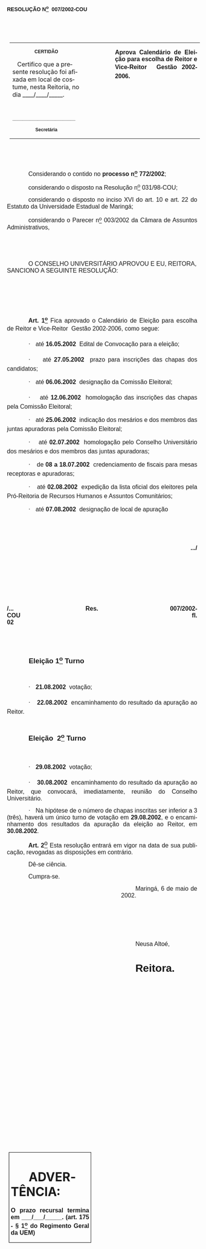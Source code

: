 <body lang=PT-BR style='tab-interval:35.45pt'>

<div class=Section1>

<p class=MsoTitle><b style='mso-bidi-font-weight:normal'><span
style='font-family:Arial;mso-bidi-font-family:"Times New Roman"'><![if !supportEmptyParas]>&nbsp;<![endif]><o:p></o:p></span></b></p>

<p class=MsoTitle><b style='mso-bidi-font-weight:normal'><span
style='font-family:Arial;mso-bidi-font-family:"Times New Roman"'>RESOLUÇÃO N<u><sup>o</sup></u><span
style="mso-spacerun: yes">  </span>007/2002-COU<o:p></o:p></span></b></p>

<p class=MsoNormal><span style='font-size:12.0pt;mso-bidi-font-size:10.0pt;
font-family:Arial;mso-bidi-font-family:"Times New Roman"'><![if !supportEmptyParas]>&nbsp;<![endif]><o:p></o:p></span></p>

<p class=MsoNormal><span style='font-size:12.0pt;mso-bidi-font-size:10.0pt;
font-family:Arial;mso-bidi-font-family:"Times New Roman"'><![if !supportEmptyParas]>&nbsp;<![endif]><o:p></o:p></span></p>

<table border=0 cellspacing=0 cellpadding=0 style='margin-left:5.4pt;
 border-collapse:collapse;mso-padding-alt:0cm 5.4pt 0cm 5.4pt'>
 <tr>
  <td width=189 valign=top style='width:5.0cm;padding:0cm 5.4pt 0cm 5.4pt'>
  <p class=MsoNormal align=center style='text-align:center'><b
  style='mso-bidi-font-weight:normal'><span style='font-size:9.0pt;mso-bidi-font-size:
  10.0pt;font-family:Arial;mso-bidi-font-family:"Times New Roman"'>CERTIDÃO<o:p></o:p></span></b></p>
  <p class=MsoBodyText2><span style="mso-spacerun: yes">   </span>Certifico que
  a presente resolução foi afixada em local de costume, nesta Reitoria, no dia
  ____/____/_____.</p>
  <p class=MsoNormal style='text-align:justify'><b style='mso-bidi-font-weight:
  normal'><span style='font-size:9.0pt;mso-bidi-font-size:10.0pt;font-family:
  Arial;mso-bidi-font-family:"Times New Roman"'><![if !supportEmptyParas]>&nbsp;<![endif]><o:p></o:p></span></b></p>
  <p class=MsoNormal style='text-align:justify'><b style='mso-bidi-font-weight:
  normal'><span style='font-size:9.0pt;mso-bidi-font-size:10.0pt;font-family:
  Arial;mso-bidi-font-family:"Times New Roman"'>_________________________<o:p></o:p></span></b></p>
  <p class=MsoNormal align=center style='text-align:center'><b
  style='mso-bidi-font-weight:normal'><span style='font-size:9.0pt;mso-bidi-font-size:
  10.0pt;font-family:Arial;mso-bidi-font-family:"Times New Roman"'>Secretária</span></b><b
  style='mso-bidi-font-weight:normal'><span style='font-size:12.0pt;mso-bidi-font-size:
  10.0pt;font-family:Arial;mso-bidi-font-family:"Times New Roman"'><o:p></o:p></span></b></p>
  </td>
  <td width=104 valign=top style='width:78.0pt;padding:0cm 5.4pt 0cm 5.4pt'>
  <p class=MsoNormal><![if !supportEmptyParas]>&nbsp;<![endif]><span
  style='font-size:12.0pt;mso-bidi-font-size:10.0pt;font-family:Arial;
  mso-bidi-font-family:"Times New Roman"'><o:p></o:p></span></p>
  </td>
  <td width=331 valign=top style='width:248.05pt;padding:0cm 5.4pt 0cm 5.4pt'>
  <p class=MsoNormal style='text-align:justify'><b style='mso-bidi-font-weight:
  normal'><span style='font-size:12.0pt;mso-bidi-font-size:10.0pt;font-family:
  Arial;mso-bidi-font-family:"Times New Roman"'>Aprova Calendário de Eleição
  para escolha de Reitor e Vice-Reitor  Gestão 2002-2006.</span></b><span
  style='font-size:12.0pt;mso-bidi-font-size:10.0pt;font-family:Arial;
  mso-bidi-font-family:"Times New Roman"'><o:p></o:p></span></p>
  </td>
 </tr>
</table>

<p class=MsoNormal style='text-align:justify'><span style='font-size:12.0pt;
mso-bidi-font-size:10.0pt;font-family:Arial;mso-bidi-font-family:"Times New Roman"'><![if !supportEmptyParas]>&nbsp;<![endif]><o:p></o:p></span></p>

<p class=MsoNormal style='text-align:justify'><span style='font-size:12.0pt;
mso-bidi-font-size:10.0pt;font-family:Arial;mso-bidi-font-family:"Times New Roman"'><![if !supportEmptyParas]>&nbsp;<![endif]><o:p></o:p></span></p>

<p class=MsoNormal style='text-align:justify;text-indent:42.55pt'><span
style='font-size:12.0pt;mso-bidi-font-size:10.0pt;font-family:Arial;mso-bidi-font-family:
"Times New Roman"'>Considerando o contido no <b>processo n<u><sup>o</sup></u>
772/2002</b>;<o:p></o:p></span></p>

<p class=MsoNormal style='text-align:justify;text-indent:42.55pt'><span
style='font-size:12.0pt;mso-bidi-font-size:10.0pt;font-family:Arial;mso-bidi-font-family:
"Times New Roman"'>considerando o disposto na Resolução n<u><sup>o</sup></u>
031/98-COU;<o:p></o:p></span></p>

<p class=MsoNormal style='text-align:justify;text-indent:42.55pt'><span
style='font-size:12.0pt;mso-bidi-font-size:10.0pt;font-family:Arial;mso-bidi-font-family:
"Times New Roman"'>considerando o disposto no inciso XVI do art. 10 e art. 22
do Estatuto da Universidade Estadual de Maringá;<o:p></o:p></span></p>

<p class=MsoNormal style='text-align:justify;text-indent:42.55pt'><span
style='font-size:12.0pt;mso-bidi-font-size:10.0pt;font-family:Arial;mso-bidi-font-family:
"Times New Roman"'>considerando o Parecer n<u><sup>o</sup></u> 003/2002 da
Câmara de Assuntos Administrativos,<o:p></o:p></span></p>

<p class=MsoNormal style='text-align:justify'><span style='font-size:12.0pt;
mso-bidi-font-size:10.0pt;font-family:Arial;mso-bidi-font-family:"Times New Roman"'><![if !supportEmptyParas]>&nbsp;<![endif]><o:p></o:p></span></p>

<p class=MsoNormal style='text-align:justify'><span style='font-size:12.0pt;
mso-bidi-font-size:10.0pt;font-family:Arial;mso-bidi-font-family:"Times New Roman"'><![if !supportEmptyParas]>&nbsp;<![endif]><o:p></o:p></span></p>

<p class=MsoBodyTextIndent2 style='text-indent:42.55pt'><span style='font-size:
12.0pt;mso-bidi-font-size:10.0pt;font-family:Arial;mso-bidi-font-family:"Times New Roman"'>O
CONSELHO UNIVERSITÁRIO APROVOU E EU, REITORA, SANCIONO A SEGUINTE RESOLUÇÃO:<o:p></o:p></span></p>

<p class=MsoNormal><span style='font-size:12.0pt;mso-bidi-font-size:10.0pt;
font-family:Arial;mso-bidi-font-family:"Times New Roman"'><![if !supportEmptyParas]>&nbsp;<![endif]><o:p></o:p></span></p>

<p class=MsoNormal><span style='font-size:12.0pt;mso-bidi-font-size:10.0pt;
font-family:Arial;mso-bidi-font-family:"Times New Roman"'><![if !supportEmptyParas]>&nbsp;<![endif]><o:p></o:p></span></p>

<p class=MsoNormal><span style='font-size:12.0pt;mso-bidi-font-size:10.0pt;
font-family:Arial;mso-bidi-font-family:"Times New Roman"'><![if !supportEmptyParas]>&nbsp;<![endif]><o:p></o:p></span></p>

<p class=MsoNormal style='text-align:justify;text-indent:42.55pt'><b
style='mso-bidi-font-weight:normal'><span style='font-size:12.0pt;mso-bidi-font-size:
10.0pt;font-family:Arial;mso-bidi-font-family:"Times New Roman"'>Art. 1<u><sup>o</sup></u></span></b><span
style='font-size:12.0pt;mso-bidi-font-size:10.0pt;font-family:Arial;mso-bidi-font-family:
"Times New Roman"'> Fica aprovado o Calendário de Eleição para escolha de
Reitor e Vice-Reitor  Gestão 2002-2006, como segue:<o:p></o:p></span></p>

<p class=MsoNormal style='margin-left:0cm;text-align:justify;text-indent:42.55pt;
mso-list:l1 level1 lfo10;tab-stops:list 2.0cm'><![if !supportLists]><span
style='font-size:12.0pt;mso-bidi-font-size:10.0pt;font-family:Symbol'>·<span
style='font:7.0pt "Times New Roman"'>&nbsp;&nbsp;&nbsp;&nbsp;&nbsp; </span></span><![endif]><span
style='font-size:12.0pt;mso-bidi-font-size:10.0pt;font-family:Arial;mso-bidi-font-family:
"Times New Roman"'>até <b>16.05.2002</b>  Edital de Convocação para a eleição;<o:p></o:p></span></p>

<p class=MsoNormal style='margin-left:0cm;text-align:justify;text-indent:42.55pt;
mso-list:l1 level1 lfo10;tab-stops:list 2.0cm'><![if !supportLists]><span
style='font-size:12.0pt;mso-bidi-font-size:10.0pt;font-family:Symbol'>·<span
style='font:7.0pt "Times New Roman"'>&nbsp;&nbsp;&nbsp;&nbsp;&nbsp; </span></span><![endif]><span
style='font-size:12.0pt;mso-bidi-font-size:10.0pt;font-family:Arial;mso-bidi-font-family:
"Times New Roman"'>até <b>27.05.2002</b>  prazo para inscrições das chapas dos
candidatos;<o:p></o:p></span></p>

<p class=MsoNormal style='margin-left:0cm;text-align:justify;text-indent:42.55pt;
mso-list:l1 level1 lfo10;tab-stops:list 2.0cm'><![if !supportLists]><span
style='font-size:12.0pt;mso-bidi-font-size:10.0pt;font-family:Symbol'>·<span
style='font:7.0pt "Times New Roman"'>&nbsp;&nbsp;&nbsp;&nbsp;&nbsp; </span></span><![endif]><span
style='font-size:12.0pt;mso-bidi-font-size:10.0pt;font-family:Arial;mso-bidi-font-family:
"Times New Roman"'>até <b>06.06.2002</b>  designação da Comissão Eleitoral;<o:p></o:p></span></p>

<p class=MsoNormal style='margin-left:0cm;text-align:justify;text-indent:42.55pt;
mso-list:l1 level1 lfo10;tab-stops:list 2.0cm'><![if !supportLists]><span
style='font-size:12.0pt;mso-bidi-font-size:10.0pt;font-family:Symbol'>·<span
style='font:7.0pt "Times New Roman"'>&nbsp;&nbsp;&nbsp;&nbsp;&nbsp; </span></span><![endif]><span
style='font-size:12.0pt;mso-bidi-font-size:10.0pt;font-family:Arial;mso-bidi-font-family:
"Times New Roman"'>até <b>12.06.2002</b>  homologação das inscrições das
chapas pela Comissão Eleitoral;<o:p></o:p></span></p>

<p class=MsoNormal style='margin-left:0cm;text-align:justify;text-indent:42.55pt;
mso-list:l1 level1 lfo10;tab-stops:list 2.0cm'><![if !supportLists]><span
style='font-size:12.0pt;mso-bidi-font-size:10.0pt;font-family:Symbol'>·<span
style='font:7.0pt "Times New Roman"'>&nbsp;&nbsp;&nbsp;&nbsp;&nbsp; </span></span><![endif]><span
style='font-size:12.0pt;mso-bidi-font-size:10.0pt;font-family:Arial;mso-bidi-font-family:
"Times New Roman"'>até <b>25.06.2002</b>  indicação dos mesários e dos membros
das juntas apuradoras pela Comissão Eleitoral;<o:p></o:p></span></p>

<p class=MsoNormal style='margin-left:0cm;text-align:justify;text-indent:42.55pt;
mso-list:l1 level1 lfo10;tab-stops:list 2.0cm'><![if !supportLists]><span
style='font-size:12.0pt;mso-bidi-font-size:10.0pt;font-family:Symbol'>·<span
style='font:7.0pt "Times New Roman"'>&nbsp;&nbsp;&nbsp;&nbsp;&nbsp; </span></span><![endif]><span
style='font-size:12.0pt;mso-bidi-font-size:10.0pt;font-family:Arial;mso-bidi-font-family:
"Times New Roman"'>até <b>02.07.2002</b>  homologação pelo Conselho
Universitário dos mesários e dos membros das juntas apuradoras;<o:p></o:p></span></p>

<p class=MsoNormal style='margin-left:0cm;text-align:justify;text-indent:42.55pt;
mso-list:l1 level1 lfo10;tab-stops:list 2.0cm'><![if !supportLists]><span
style='font-size:12.0pt;mso-bidi-font-size:10.0pt;font-family:Symbol'>·<span
style='font:7.0pt "Times New Roman"'>&nbsp;&nbsp;&nbsp;&nbsp;&nbsp; </span></span><![endif]><span
style='font-size:12.0pt;mso-bidi-font-size:10.0pt;font-family:Arial;mso-bidi-font-family:
"Times New Roman"'>de <b>08 a 18.07.2002</b>  credenciamento de fiscais para
mesas receptoras e apuradoras;<o:p></o:p></span></p>

<p class=MsoNormal style='margin-left:0cm;text-align:justify;text-indent:42.55pt;
mso-list:l1 level1 lfo10;tab-stops:list 2.0cm'><![if !supportLists]><span
style='font-size:12.0pt;mso-bidi-font-size:10.0pt;font-family:Symbol'>·<span
style='font:7.0pt "Times New Roman"'>&nbsp;&nbsp;&nbsp;&nbsp;&nbsp; </span></span><![endif]><span
style='font-size:12.0pt;mso-bidi-font-size:10.0pt;font-family:Arial;mso-bidi-font-family:
"Times New Roman"'>até <b>02.08.2002</b>  expedição da lista oficial dos
eleitores pela Pró-Reitoria de Recursos Humanos e Assuntos Comunitários;<o:p></o:p></span></p>

<p class=MsoNormal style='margin-left:0cm;text-align:justify;text-indent:42.55pt;
mso-list:l1 level1 lfo10;tab-stops:list 2.0cm'><![if !supportLists]><span
style='font-size:12.0pt;mso-bidi-font-size:10.0pt;font-family:Symbol'>·<span
style='font:7.0pt "Times New Roman"'>&nbsp;&nbsp;&nbsp;&nbsp;&nbsp; </span></span><![endif]><span
style='font-size:12.0pt;mso-bidi-font-size:10.0pt;font-family:Arial;mso-bidi-font-family:
"Times New Roman"'>até <b>07.08.2002</b>  designação de local de apuração<o:p></o:p></span></p>

<p class=MsoNormal style='text-align:justify'><span style='font-size:12.0pt;
mso-bidi-font-size:10.0pt;font-family:Arial;mso-bidi-font-family:"Times New Roman"'><![if !supportEmptyParas]>&nbsp;<![endif]><o:p></o:p></span></p>

<p class=MsoNormal style='text-align:justify'><span style='font-size:12.0pt;
mso-bidi-font-size:10.0pt;font-family:Arial;mso-bidi-font-family:"Times New Roman"'><![if !supportEmptyParas]>&nbsp;<![endif]><o:p></o:p></span></p>

<p class=MsoNormal align=right style='text-align:right'><b><span
style='font-size:12.0pt;mso-bidi-font-size:10.0pt;font-family:Arial;mso-bidi-font-family:
"Times New Roman"'>.../<o:p></o:p></span></b></p>

<p class=MsoNormal style='text-align:justify'><span style='font-size:12.0pt;
mso-bidi-font-size:10.0pt;font-family:Arial;mso-bidi-font-family:"Times New Roman"'><![if !supportEmptyParas]>&nbsp;<![endif]><o:p></o:p></span></p>

<p class=MsoNormal style='text-align:justify'><span style='font-size:12.0pt;
mso-bidi-font-size:10.0pt;font-family:Arial;mso-bidi-font-family:"Times New Roman"'><![if !supportEmptyParas]>&nbsp;<![endif]><o:p></o:p></span></p>

<p class=MsoNormal style='text-align:justify'><span style='font-size:12.0pt;
mso-bidi-font-size:10.0pt;font-family:Arial;mso-bidi-font-family:"Times New Roman"'><![if !supportEmptyParas]>&nbsp;<![endif]><o:p></o:p></span></p>

<p class=MsoNormal style='text-align:justify'><span style='font-size:12.0pt;
mso-bidi-font-size:10.0pt;font-family:Arial;mso-bidi-font-family:"Times New Roman"'><![if !supportEmptyParas]>&nbsp;<![endif]><o:p></o:p></span></p>

<p class=MsoNormal style='text-align:justify'><b><span style='font-size:12.0pt;
mso-bidi-font-size:10.0pt;font-family:Arial;mso-bidi-font-family:"Times New Roman"'>/...
Res. 007/2002-COU<span style='mso-tab-count:8'>                                                                                        </span><span
style="mso-spacerun: yes">          </span>fl. 02<o:p></o:p></span></b></p>

<p class=MsoNormal style='text-align:justify'><span style='font-size:12.0pt;
mso-bidi-font-size:10.0pt;font-family:Arial;mso-bidi-font-family:"Times New Roman"'><![if !supportEmptyParas]>&nbsp;<![endif]><o:p></o:p></span></p>

<p class=MsoNormal style='text-align:justify'><span style='font-size:12.0pt;
mso-bidi-font-size:10.0pt;font-family:Arial;mso-bidi-font-family:"Times New Roman"'><![if !supportEmptyParas]>&nbsp;<![endif]><o:p></o:p></span></p>

<p class=MsoNormal style='margin-left:35.45pt;text-align:justify'><span
style='font-size:14.0pt;mso-bidi-font-size:10.0pt;font-family:Arial;mso-bidi-font-family:
"Times New Roman"'><span style="mso-spacerun: yes">  </span><b>Eleição 1<u><sup>o</sup></u>
Turno<o:p></o:p></b></span></p>

<p class=MsoNormal style='margin-left:35.45pt;text-align:justify'><b><span
style='font-size:12.0pt;mso-bidi-font-size:10.0pt;font-family:Arial;mso-bidi-font-family:
"Times New Roman"'><![if !supportEmptyParas]>&nbsp;<![endif]><o:p></o:p></span></b></p>

<p class=MsoNormal style='margin-left:0cm;text-align:justify;text-indent:42.55pt;
mso-list:l1 level1 lfo10;tab-stops:list 2.0cm'><![if !supportLists]><span
style='font-size:12.0pt;mso-bidi-font-size:10.0pt;font-family:Symbol;
mso-bidi-font-weight:bold'>·<span style='font:7.0pt "Times New Roman"'>&nbsp;&nbsp;&nbsp;&nbsp;&nbsp;
</span></span><![endif]><b><span style='font-size:12.0pt;mso-bidi-font-size:
10.0pt;font-family:Arial;mso-bidi-font-family:"Times New Roman"'>21.08.2002 </span></b><span
style='font-size:12.0pt;mso-bidi-font-size:10.0pt;font-family:Arial;mso-bidi-font-family:
"Times New Roman"'> votação;<b><o:p></o:p></b></span></p>

<p class=MsoNormal style='margin-left:0cm;text-align:justify;text-indent:42.55pt;
mso-list:l1 level1 lfo10;tab-stops:list 2.0cm'><![if !supportLists]><span
style='font-size:12.0pt;mso-bidi-font-size:10.0pt;font-family:Symbol;
mso-bidi-font-weight:bold'>·<span style='font:7.0pt "Times New Roman"'>&nbsp;&nbsp;&nbsp;&nbsp;&nbsp;
</span></span><![endif]><b><span style='font-size:12.0pt;mso-bidi-font-size:
10.0pt;font-family:Arial;mso-bidi-font-family:"Times New Roman"'>22.08.2002</span></b><span
style='font-size:12.0pt;mso-bidi-font-size:10.0pt;font-family:Arial;mso-bidi-font-family:
"Times New Roman"'>  encaminhamento do resultado da apuração ao Reitor.<b><o:p></o:p></b></span></p>

<p class=MsoNormal style='text-align:justify'><b><span style='font-size:12.0pt;
mso-bidi-font-size:10.0pt;font-family:Arial;mso-bidi-font-family:"Times New Roman"'><![if !supportEmptyParas]>&nbsp;<![endif]><o:p></o:p></span></b></p>

<p class=MsoNormal style='text-align:justify'><b><span style='font-size:14.0pt;
mso-bidi-font-size:10.0pt;font-family:Arial;mso-bidi-font-family:"Times New Roman"'><span
style="mso-spacerun: yes">           </span>Eleição  2<u><sup>o</sup></u>
Turno<o:p></o:p></span></b></p>

<p class=MsoNormal style='text-align:justify'><b><span style='font-size:12.0pt;
mso-bidi-font-size:10.0pt;font-family:Arial;mso-bidi-font-family:"Times New Roman"'><![if !supportEmptyParas]>&nbsp;<![endif]><o:p></o:p></span></b></p>

<p class=MsoNormal style='margin-left:0cm;text-align:justify;text-indent:42.55pt;
mso-list:l1 level1 lfo10;tab-stops:list 2.0cm'><![if !supportLists]><span
style='font-size:12.0pt;mso-bidi-font-size:10.0pt;font-family:Symbol;
mso-bidi-font-weight:bold'>·<span style='font:7.0pt "Times New Roman"'>&nbsp;&nbsp;&nbsp;&nbsp;&nbsp;
</span></span><![endif]><b><span style='font-size:12.0pt;mso-bidi-font-size:
10.0pt;font-family:Arial;mso-bidi-font-family:"Times New Roman"'>29.08.2002</span></b><span
style='font-size:12.0pt;mso-bidi-font-size:10.0pt;font-family:Arial;mso-bidi-font-family:
"Times New Roman"'>  votação;<b><o:p></o:p></b></span></p>

<p class=MsoNormal style='margin-left:0cm;text-align:justify;text-indent:42.55pt;
mso-list:l1 level1 lfo10;tab-stops:list 2.0cm'><![if !supportLists]><span
style='font-size:12.0pt;mso-bidi-font-size:10.0pt;font-family:Symbol;
mso-bidi-font-weight:bold'>·<span style='font:7.0pt "Times New Roman"'>&nbsp;&nbsp;&nbsp;&nbsp;&nbsp;
</span></span><![endif]><b><span style='font-size:12.0pt;mso-bidi-font-size:
10.0pt;font-family:Arial;mso-bidi-font-family:"Times New Roman"'>30.08.2002</span></b><span
style='font-size:12.0pt;mso-bidi-font-size:10.0pt;font-family:Arial;mso-bidi-font-family:
"Times New Roman"'>  encaminhamento do resultado da apuração ao Reitor, que
convocará, imediatamente, reunião do Conselho Universitário.<b><o:p></o:p></b></span></p>

<p class=MsoNormal style='margin-left:0cm;text-align:justify;text-indent:42.55pt;
mso-list:l1 level1 lfo10;tab-stops:list 2.0cm'><![if !supportLists]><span
style='font-size:12.0pt;mso-bidi-font-size:10.0pt;font-family:Symbol'>·<span
style='font:7.0pt "Times New Roman"'>&nbsp;&nbsp;&nbsp;&nbsp;&nbsp; </span></span><![endif]><span
style='font-size:12.0pt;mso-bidi-font-size:10.0pt;font-family:Arial;mso-bidi-font-family:
"Times New Roman"'>Na hipótese de o número de chapas inscritas ser inferior a 3
(três), haverá um único turno de votação em <b>29.08.2002</b>, e o
encaminhamento dos resultados da apuração da eleição ao Reitor, em <b>30.08.2002</b>.<o:p></o:p></span></p>

<p class=MsoNormal style='text-align:justify;text-indent:42.55pt'><b
style='mso-bidi-font-weight:normal'><span style='font-size:12.0pt;mso-bidi-font-size:
10.0pt;font-family:Arial;mso-bidi-font-family:"Times New Roman"'>Art. 2</span></b><u><sup><span
style='font-size:12.0pt;mso-bidi-font-size:10.0pt;font-family:Arial;mso-bidi-font-family:
"Times New Roman"'>o</span></sup></u><sup><span style='font-size:12.0pt;
mso-bidi-font-size:10.0pt;font-family:Arial;mso-bidi-font-family:"Times New Roman"'>
</span></sup><span style='font-size:12.0pt;mso-bidi-font-size:10.0pt;
font-family:Arial;mso-bidi-font-family:"Times New Roman"'>Esta resolução entrará
em vigor na data de sua publicação, revogadas as disposições em contrário.<o:p></o:p></span></p>

<p class=MsoNormal style='text-align:justify;text-indent:42.55pt'><span
style='font-size:12.0pt;mso-bidi-font-size:10.0pt;font-family:Arial;mso-bidi-font-family:
"Times New Roman"'>Dê-se ciência.<o:p></o:p></span></p>

<p class=MsoNormal style='text-align:justify;text-indent:42.55pt'><span
style='font-size:12.0pt;mso-bidi-font-size:10.0pt;font-family:Arial;mso-bidi-font-family:
"Times New Roman"'>Cumpra-se.<o:p></o:p></span></p>

<p class=MsoNormal style='margin-left:8.0cm;text-align:justify;text-indent:
1.0cm'><span style='font-size:12.0pt;mso-bidi-font-size:10.0pt;font-family:
Arial;mso-bidi-font-family:"Times New Roman"'>Maringá, 6 de maio de 2002.<o:p></o:p></span></p>

<p class=MsoNormal style='text-align:justify'><span style='font-size:12.0pt;
mso-bidi-font-size:10.0pt;font-family:Arial;mso-bidi-font-family:"Times New Roman"'><![if !supportEmptyParas]>&nbsp;<![endif]><o:p></o:p></span></p>

<p class=MsoNormal style='text-align:justify'><span style='font-size:12.0pt;
mso-bidi-font-size:10.0pt;font-family:Arial;mso-bidi-font-family:"Times New Roman"'><![if !supportEmptyParas]>&nbsp;<![endif]><o:p></o:p></span></p>

<p class=MsoNormal style='text-align:justify'><span style='font-size:12.0pt;
mso-bidi-font-size:10.0pt;font-family:Arial;mso-bidi-font-family:"Times New Roman"'><![if !supportEmptyParas]>&nbsp;<![endif]><o:p></o:p></span></p>

<p class=MsoNormal style='margin-left:8.0cm;text-align:justify;text-indent:
1.0cm'><span style='font-size:12.0pt;mso-bidi-font-size:10.0pt;font-family:
Arial;mso-bidi-font-family:"Times New Roman"'>Neusa Altoé,<o:p></o:p></span></p>

<h1 style='margin-left:8.0cm;text-indent:1.0cm'><span style='font-family:Arial;
mso-bidi-font-family:"Times New Roman"'>Reitora.<o:p></o:p></span></h1>

<p class=MsoNormal><span style='font-size:12.0pt;mso-bidi-font-size:10.0pt;
font-family:Arial;mso-bidi-font-family:"Times New Roman"'><![if !supportEmptyParas]>&nbsp;<![endif]><o:p></o:p></span></p>

<p class=MsoNormal><span style='font-size:12.0pt;mso-bidi-font-size:10.0pt;
font-family:Arial;mso-bidi-font-family:"Times New Roman"'><![if !supportEmptyParas]>&nbsp;<![endif]><o:p></o:p></span></p>

<p class=MsoNormal><span style='font-size:12.0pt;mso-bidi-font-size:10.0pt;
font-family:Arial;mso-bidi-font-family:"Times New Roman"'><![if !supportEmptyParas]>&nbsp;<![endif]><o:p></o:p></span></p>

<p class=MsoNormal><span style='font-size:12.0pt;mso-bidi-font-size:10.0pt;
font-family:Arial;mso-bidi-font-family:"Times New Roman"'><![if !supportEmptyParas]>&nbsp;<![endif]><o:p></o:p></span></p>

<p class=MsoNormal><span style='font-size:12.0pt;mso-bidi-font-size:10.0pt;
font-family:Arial;mso-bidi-font-family:"Times New Roman"'><![if !supportEmptyParas]>&nbsp;<![endif]><o:p></o:p></span></p>

<p class=MsoNormal><span style='font-size:12.0pt;mso-bidi-font-size:10.0pt;
font-family:Arial;mso-bidi-font-family:"Times New Roman"'><![if !supportEmptyParas]>&nbsp;<![endif]><o:p></o:p></span></p>

<p class=MsoNormal><span style='font-size:12.0pt;mso-bidi-font-size:10.0pt;
font-family:Arial;mso-bidi-font-family:"Times New Roman"'><![if !supportEmptyParas]>&nbsp;<![endif]><o:p></o:p></span></p>

<p class=MsoNormal><span style='font-size:12.0pt;mso-bidi-font-size:10.0pt;
font-family:Arial;mso-bidi-font-family:"Times New Roman"'><![if !supportEmptyParas]>&nbsp;<![endif]><o:p></o:p></span></p>

<p class=MsoNormal><span style='font-size:12.0pt;mso-bidi-font-size:10.0pt;
font-family:Arial;mso-bidi-font-family:"Times New Roman"'><![if !supportEmptyParas]>&nbsp;<![endif]><o:p></o:p></span></p>

<p class=MsoNormal><span style='font-size:12.0pt;mso-bidi-font-size:10.0pt;
font-family:Arial;mso-bidi-font-family:"Times New Roman"'><![if !supportEmptyParas]>&nbsp;<![endif]><o:p></o:p></span></p>

<p class=MsoNormal><span style='font-size:12.0pt;mso-bidi-font-size:10.0pt;
font-family:Arial;mso-bidi-font-family:"Times New Roman"'><![if !supportEmptyParas]>&nbsp;<![endif]><o:p></o:p></span></p>

<p class=MsoNormal><span style='font-size:12.0pt;mso-bidi-font-size:10.0pt;
font-family:Arial;mso-bidi-font-family:"Times New Roman"'><![if !supportEmptyParas]>&nbsp;<![endif]><o:p></o:p></span></p>

<p class=MsoNormal><span style='font-size:12.0pt;mso-bidi-font-size:10.0pt;
font-family:Arial;mso-bidi-font-family:"Times New Roman"'><![if !supportEmptyParas]>&nbsp;<![endif]><o:p></o:p></span></p>

<p class=MsoNormal><span style='font-size:12.0pt;mso-bidi-font-size:10.0pt;
font-family:Arial;mso-bidi-font-family:"Times New Roman"'><![if !supportEmptyParas]>&nbsp;<![endif]><o:p></o:p></span></p>

<table border=1 cellspacing=0 cellpadding=0 style='margin-left:3.5pt;
 border-collapse:collapse;border:none;mso-border-alt:solid windowtext .5pt;
 mso-padding-alt:0cm 3.5pt 0cm 3.5pt'>
 <tr>
  <td width=207 valign=top style='width:155.6pt;border:solid windowtext .5pt;
  padding:0cm 3.5pt 0cm 3.5pt'>
  <h1 style='text-indent:35.45pt'>ADVERTÊNCIA:</h1>
  <p class=MsoNormal style='text-align:justify'><b style='mso-bidi-font-weight:
  normal'><span style='font-family:Arial;mso-bidi-font-family:"Times New Roman"'>O
  prazo recursal termina em ___/___/_____. (art. 175 - § 1<u><sup>o</sup></u>
  do Regimento Geral da UEM)</span></b><span style='font-family:Arial;
  mso-bidi-font-family:"Times New Roman"'><o:p></o:p></span></p>
  </td>
 </tr>
</table>

<p class=MsoNormal><![if !supportEmptyParas]>&nbsp;<![endif]><o:p></o:p></p>

</div>

</body>

